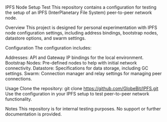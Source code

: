 IPFS Node Setup Test
This repository contains a configuration for testing the setup of an IPFS (InterPlanetary File System) peer-to-peer network node.

Overview
This project is designed for personal experimentation with IPFS node configuration settings, including address bindings, bootstrap nodes, datastore options, and swarm settings.

Configuration
The configuration includes:

Addresses: API and Gateway IP bindings for the local environment.
Bootstrap Nodes: Pre-defined nodes to help with initial network connectivity.
Datastore: Specifications for data storage, including GC settings.
Swarm: Connection manager and relay settings for managing peer connections.

Usage
Clone the repository:
git clone https://github.com/GlobeBit/IPFS.git
Use the configuration in your IPFS setup to test peer-to-peer network functionality.

Notes
This repository is for internal testing purposes. No support or further documentation is provided.
